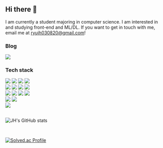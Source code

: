 ## Hi there 👋
I am currently a student majoring in computer science. I am interested in and studying front-end and ML/DL.
If you want to get in touch with me, email me at ryujh030820@gmail.com!

### Blog
<a href="https://ryujh030820.github.io">
  <img src="https://img.shields.io/badge/GitHub Blog-181717?style=flat-square&logo=github&logoColor=white"/>
</a>

### Tech stack
<div>
  <img src="https://img.shields.io/badge/HTML-E34F26?style=flat-square&logo=html5&logoColor=white"/>
  <img src="https://img.shields.io/badge/CSS-1572B6?style=flat-square&logo=css3&logoColor=white"/>
  <img src="https://img.shields.io/badge/JavaScript-F7DF1E?style=flat-square&logo=javascript&logoColor=black"/>
  <img src="https://img.shields.io/badge/TypeScript-3178C6?style=flat-square&logo=typescript&logoColor=white"/>
</div>
<div>
  <img src="https://img.shields.io/badge/React-61DAFB?style=flat-square&logo=react&logoColor=black"/>
  <img src="https://img.shields.io/badge/Next.js-000000?style=flat-square&logo=nextdotjs&logoColor=white"/>
  <img src="https://img.shields.io/badge/React Query-FF4154?style=flat-square&logo=reactquery&logoColor=white"/>
  <img src="https://img.shields.io/badge/Flutter-02569B?style=flat-square&logo=flutter&logoColor=white"/>
</div>
<div>
  <img src="https://img.shields.io/badge/C-A8B9CC?style=flat-square&logo=c&logoColor=black"/>
  <img src="https://img.shields.io/badge/C++-00599C?style=flat-square&logo=cplusplus&logoColor=white"/>
  <img src="https://img.shields.io/badge/Python-3776AB?style=flat-square&logo=python&logoColor=white"/>
  <img src="https://img.shields.io/badge/Dart-0175C2?style=flat-square&logo=dart&logoColor=white"/>
</div>
<div>
  <img src="https://img.shields.io/badge/PyTorch-EE4C2C?style=flat-square&logo=pytorch&logoColor=white"/>
  <img src="https://img.shields.io/badge/OpenCV-5C3EE8?style=flat-square&logo=opencv&logoColor=white"/>
</div>
<div>
  <img src="https://img.shields.io/badge/Docker-2496ED?style=flat-square&logo=docker&logoColor=white"/>
</div>

<br>

![JH's GitHub stats](https://github-readme-stats.vercel.app/api?username=ryujh030820&show_icons=true&theme=dark)

<br>

[![Solved.ac Profile](http://mazassumnida.wtf/api/v2/generate_badge?boj=ryujh030820)](https://solved.ac/ryujh030820/)
